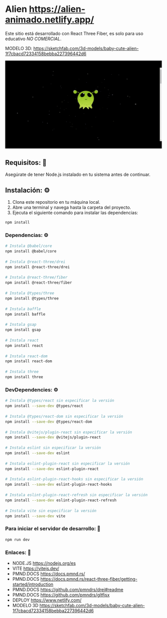# Alien https://alien-animado.netlify.app/
Este sitio está desarrollado con React Three Fiber, es solo para uso educativo *NO COMERCIAL*.

MODELO 3D: https://sketchfab.com/3d-models/baby-cute-alien-1f7cbacd72334158bebba227396442d6

![Imagen 1](https://github.com/srpollin1/alien-animado/blob/main/Alien.gif)

## Requisitos: 📝

Asegúrate de tener Node.js instalado en tu sistema antes de continuar.

## Instalación: ⚙️

1. Clona este repositorio en tu máquina local.
2. Abre una terminal y navega hasta la carpeta del proyecto.
3. Ejecuta el siguiente comando para instalar las dependencias:

```bash
npm install
```

### Dependencias: ⚙️

```bash
# Instala @babel/core
npm install @babel/core

# Instala @react-three/drei
npm install @react-three/drei

# Instala @react-three/fiber
npm install @react-three/fiber

# Instala @types/three
npm install @types/three

# Instala baffle
npm install baffle

# Instala gsap
npm install gsap

# Instala react
npm install react

# Instala react-dom
npm install react-dom

# Instala three
npm install three

```

### DevDependencies: ⚙️

```bash
# Instala @types/react sin especificar la versión
npm install --save-dev @types/react

# Instala @types/react-dom sin especificar la versión
npm install --save-dev @types/react-dom

# Instala @vitejs/plugin-react sin especificar la versión
npm install --save-dev @vitejs/plugin-react

# Instala eslint sin especificar la versión
npm install --save-dev eslint

# Instala eslint-plugin-react sin especificar la versión
npm install --save-dev eslint-plugin-react

# Instala eslint-plugin-react-hooks sin especificar la versión
npm install --save-dev eslint-plugin-react-hooks

# Instala eslint-plugin-react-refresh sin especificar la versión
npm install --save-dev eslint-plugin-react-refresh

# Instala vite sin especificar la versión
npm install --save-dev vite

```

### Para iniciar el servidor de desarrollo: 🚀
```bash
npm run dev
```

### Enlaces: 🔗
- NODE.JS  https://nodejs.org/es
- VITE  https://vitejs.dev/
- PMND.DOCS  https://docs.pmnd.rs/
- PMND.DOCS  https://docs.pmnd.rs/react-three-fiber/getting-started/introduction
- PMND.DOCS  https://github.com/pmndrs/drei#readme
- PMND.DOCS  https://github.com/pmndrs/gltfjsx
- DEPLOY   https://www.netlify.com/
- MODELO 3D   https://sketchfab.com/3d-models/baby-cute-alien-1f7cbacd72334158bebba227396442d6


